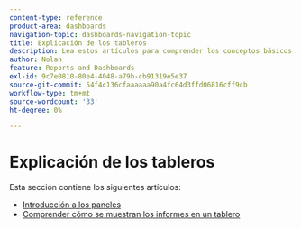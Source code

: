 ```yaml
---
content-type: reference
product-area: dashboards
navigation-topic: dashboards-navigation-topic
title: Explicación de los tableros
description: Lea estos artículos para comprender los conceptos básicos de los paneles de Adobe Workfront.
author: Nolan
feature: Reports and Dashboards
exl-id: 9c7e0810-80e4-4048-a79b-cb91319e5e37
source-git-commit: 54f4c136cfaaaaaa90a4fc64d3ffd06816cff9cb
workflow-type: tm+mt
source-wordcount: '33'
ht-degree: 0%

---
```


# Explicación de los tableros

Esta sección contiene los siguientes artículos:

* [Introducción a los paneles](../../../reports-and-dashboards/dashboards/understanding-dashboards/get-started-dashboards.md)
* [Comprender cómo se muestran los informes en un tablero](../../../reports-and-dashboards/dashboards/understanding-dashboards/understand-how-reports-display-dashboard.md)
